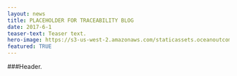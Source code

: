 ```yaml
---
layout: news
title: PLACEHOLDER FOR TRACEABILITY BLOG
date: 2017-6-1
teaser-text: Teaser text.
hero-image: https://s3-us-west-2.amazonaws.com/staticassets.oceanoutcomes.org/news+and+analysis/hero+images/committing-to-socially-responsible-seafood-hero.jpg
featured: TRUE
---
```

###Header. 
